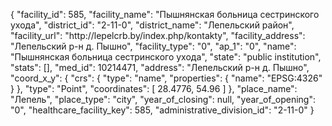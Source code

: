 {
    "facility_id": 585,
    "facility_name": "Пышнянская больница сестринского ухода",
    "district_id": "2-11-0",
    "district_name": "Лепельский район",
    "facility_url": "http:\/\/lepelcrb.by\/index.php\/kontakty",
    "facility_address": "Лепельский р-н д. Пышно",
    "facility_type": "0",
    "ap_1": "0",
    "name": "Пышнянская больница сестринского ухода",
    "state": "public institution",
    "stats": [],
    "med_id": 10214471,
    "address": "Лепельский р-н д. Пышно",
    "coord_x_y": {
        "crs": {
            "type": "name",
            "properties": {
                "name": "EPSG:4326"
            }
        },
        "type": "Point",
        "coordinates": [
            28.4776,
            54.96
        ]
    },
    "place_name": "Лепель",
    "place_type": "city",
    "year_of_closing": null,
    "year_of_opening": "0",
    "healthcare_facility_key": 585,
    "administrative_division_id": "2-11-0"
}